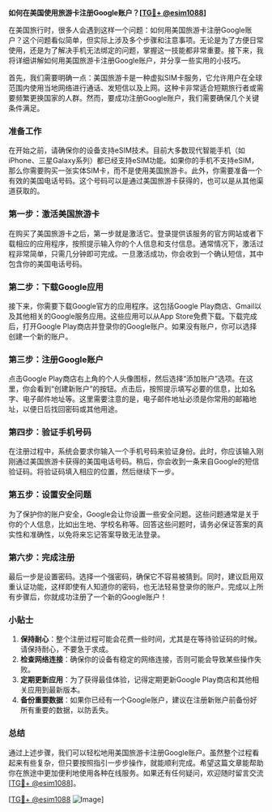 **如何在美国使用旅游卡注册Google账户？[[TG💪+ @esim1088](https://t.me/s/esim1088)]**

在美国旅行时，很多人会遇到这样一个问题：如何用美国旅游卡注册Google账户？这个问题看似简单，但实际上涉及多个步骤和注意事项。无论是为了方便日常使用，还是为了解决手机无法绑定的问题，掌握这一技能都非常重要。接下来，我将详细讲解如何用美国旅游卡注册Google账户，并分享一些实用的小技巧。

首先，我们需要明确一点：美国旅游卡是一种虚拟SIM卡服务，它允许用户在全球范围内使用当地网络进行通话、发短信以及上网。这种卡非常适合短期旅行者或需要频繁更换国家的人群。然而，要成功注册Google账户，我们需要确保几个关键条件满足。

### 准备工作

在开始之前，请确保你的设备支持eSIM技术。目前大多数现代智能手机（如iPhone、三星Galaxy系列）都已经支持eSIM功能。如果你的手机不支持eSIM，那么你需要购买一张实体SIM卡，而不是使用美国旅游卡。此外，你需要准备一个有效的美国电话号码。这个号码可以是通过美国旅游卡获得的，也可以是从其他渠道获取的。

### 第一步：激活美国旅游卡

在购买了美国旅游卡之后，第一步就是激活它。登录提供该服务的官方网站或者下载相应的应用程序，按照提示输入你的个人信息和支付信息。通常情况下，激活过程非常简单，只需几分钟即可完成。一旦激活成功，你会收到一个确认短信，其中包含你的美国电话号码。

### 第二步：下载Google应用

接下来，你需要下载Google官方的应用程序。这包括Google Play商店、Gmail以及其他相关的Google服务应用。这些应用可以从App Store免费下载。下载完成后，打开Google Play商店并登录你的Google账户。如果没有账户，你可以选择创建一个新的账户。

### 第三步：注册Google账户

点击Google Play商店右上角的个人头像图标，然后选择“添加账户”选项。在这里，你会看到“创建新账户”的按钮。点击后，按照提示填写必要的信息，比如名字、电子邮件地址等。这里需要注意的是，电子邮件地址必须是你常用的邮箱地址，以便日后找回密码或其他用途。

### 第四步：验证手机号码

在注册过程中，系统会要求你输入一个手机号码来验证身份。此时，你应该输入刚刚通过美国旅游卡获得的美国电话号码。稍后，你会收到一条来自Google的短信验证码。将验证码填入相应的位置，然后继续下一步。

### 第五步：设置安全问题

为了保护你的账户安全，Google会让你设置一些安全问题。这些问题通常是关于你的个人信息，比如出生地、学校名称等。回答这些问题时，请务必保证答案的真实性和准确性，以免将来忘记答案导致无法登录。

### 第六步：完成注册

最后一步是设置密码。选择一个强密码，确保它不容易被猜到。同时，建议启用双重认证功能，这样即使有人知道你的密码，也无法轻易登录你的账户。完成以上所有步骤后，你就成功注册了一个新的Google账户！

### 小贴士

1. **保持耐心**：整个注册过程可能会花费一些时间，尤其是在等待验证码的时候。请保持耐心，不要急于求成。
2. **检查网络连接**：确保你的设备有稳定的网络连接，否则可能会导致某些操作失败。
3. **定期更新应用**：为了获得最佳体验，记得定期更新Google Play商店和其他相关应用到最新版本。
4. **备份重要数据**：如果你已经有一个Google账户，建议在注册新账户前备份好所有重要的数据，以防丢失。

### 总结

通过上述步骤，我们可以轻松地用美国旅游卡注册Google账户。虽然整个过程看起来有些复杂，但只要按照指引一步步操作，就能顺利完成。希望这篇文章能帮助你在旅途中更加便利地使用各种在线服务。如果还有任何疑问，欢迎随时留言交流[[TG💪+ @esim1088](https://t.me/s/esim1088)]。

[[TG💪+ @esim1088](https://t.me/s/esim1088) ![Image](https://i.postimg.cc/4NQfJmqS/Snipaste-2025-05-13-00-14-12.png)]